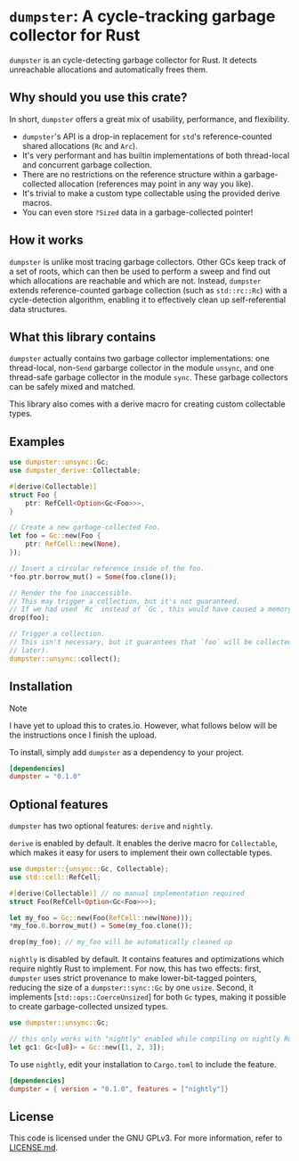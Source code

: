 # `dumpster`: A cycle-tracking garbage collector for Rust

`dumpster` is an cycle-detecting garbage collector for Rust.
It detects unreachable allocations and automatically frees them.

## Why should you use this crate?

In short, `dumpster` offers a great mix of usability, performance, and flexibility.

- `dumpster`'s API is a drop-in replacement for `std`'s reference-counted shared allocations
  (`Rc` and `Arc`).
- It's very performant and has builtin implementations of both thread-local and concurrent
  garbage collection.
- There are no restrictions on the reference structure within a garbage-collected allocation
  (references may point in any way you like).
- It's trivial to make a custom type collectable using the provided derive macros.
- You can even store `?Sized` data in a garbage-collected pointer!

## How it works

`dumpster` is unlike most tracing garbage collectors.
Other GCs keep track of a set of roots, which can then be used to perform a sweep and find out
which allocations are reachable and which are not.
Instead, `dumpster` extends reference-counted garbage collection (such as `std::rc::Rc`) with a
cycle-detection algorithm, enabling it to effectively clean up self-referential data structures.

## What this library contains

`dumpster` actually contains two garbage collector implementations: one thread-local, non-`Send`
garbarge collector in the module `unsync`, and one thread-safe garbage collector in the module
`sync`.
These garbage collectors can be safely mixed and matched.

This library also comes with a derive macro for creating custom collectable types.

## Examples

```rust
use dumpster::unsync::Gc;
use dumpster_derive::Collectable;

#[derive(Collectable)]
struct Foo {
    ptr: RefCell<Option<Gc<Foo>>>,
}

// Create a new garbage-collected Foo.
let foo = Gc::new(Foo {
    ptr: RefCell::new(None),
});

// Insert a circular reference inside of the foo.
*foo.ptr.borrow_mut() = Some(foo.clone());

// Render the foo inaccessible.
// This may trigger a collection, but it's not guaranteed.
// If we had used `Rc` instead of `Gc`, this would have caused a memory leak.
drop(foo);

// Trigger a collection. 
// This isn't necessary, but it guarantees that `foo` will be collected immediately (instead of 
// later).
dumpster::unsync::collect();
```

## Installation

> [!NOTE]
> I have yet to upload this to crates.io.
> However, what follows below will be the instructions once I finish the upload.

To install, simply add `dumpster` as a dependency to your project.

```toml
[dependencies]
dumpster = "0.1.0"
```

## Optional features

`dumpster` has two optional features: `derive` and `nightly`.

`derive` is enabled by default.
It enables the derive macro for `Collectable`, which makes it easy for users to implement their
own collectable types.

```rust
use dumpster::{unsync::Gc, Collectable};
use std::cell::RefCell;

#[derive(Collectable)] // no manual implementation required
struct Foo(RefCell<Option<Gc<Foo>>>);

let my_foo = Gc::new(Foo(RefCell::new(None)));
*my_foo.0.borrow_mut() = Some(my_foo.clone());

drop(my_foo); // my_foo will be automatically cleaned up
```

`nightly` is disabled by default.
It contains features and optimizations which require nightly Rust to implement.
For now, this has two effects: first, `dumpster` uses strict provenance to make lower-bit-tagged
pointers, reducing the size of a `dumpster::sync::Gc` by one `usize`.
Second, it implements [`std::ops::CoerceUnsized`] for both `Gc` types, making it possible to
create garbage-collected unsized types.

```rust
use dumpster::unsync::Gc;

// this only works with "nightly" enabled while compiling on nightly Rust
let gc1: Gc<[u8]> = Gc::new([1, 2, 3]);
```

To use `nightly`, edit your installation to `Cargo.toml` to include the feature.

```toml
[dependencies]
dumpster = { version = "0.1.0", features = ["nightly"]}
```

## License

This code is licensed under the GNU GPLv3.
For more information, refer to [LICENSE.md](LICENSE.md).
